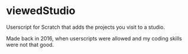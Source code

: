 # viewedStudio
Userscript for Scratch that adds the projects you visit to a studio.

Made back in 2016, when userscripts were allowed and my coding skills were not that good.
